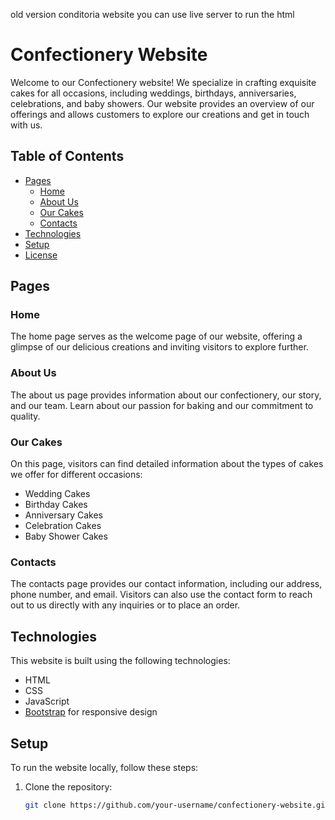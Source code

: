 old version  conditoria website
you can use live server to run the html
# Confectionery Website

Welcome to our Confectionery website! We specialize in crafting exquisite cakes for all occasions, including weddings, birthdays, anniversaries, celebrations, and baby showers. Our website provides an overview of our offerings and allows customers to explore our creations and get in touch with us.

## Table of Contents

- [Pages](#pages)
  - [Home](#home)
  - [About Us](#about-us)
  - [Our Cakes](#our-cakes)
  - [Contacts](#contacts)
- [Technologies](#technologies)
- [Setup](#setup)
- [License](#license)

## Pages

### Home

The home page serves as the welcome page of our website, offering a glimpse of our delicious creations and inviting visitors to explore further.

### About Us

The about us page provides information about our confectionery, our story, and our team. Learn about our passion for baking and our commitment to quality.

### Our Cakes

On this page, visitors can find detailed information about the types of cakes we offer for different occasions:
- Wedding Cakes
- Birthday Cakes
- Anniversary Cakes
- Celebration Cakes
- Baby Shower Cakes

### Contacts

The contacts page provides our contact information, including our address, phone number, and email. Visitors can also use the contact form to reach out to us directly with any inquiries or to place an order.

## Technologies

This website is built using the following technologies:
- HTML
- CSS
- JavaScript
- [Bootstrap](https://getbootstrap.com/) for responsive design

## Setup

To run the website locally, follow these steps:

1. Clone the repository:
   ```bash
   git clone https://github.com/your-username/confectionery-website.git
